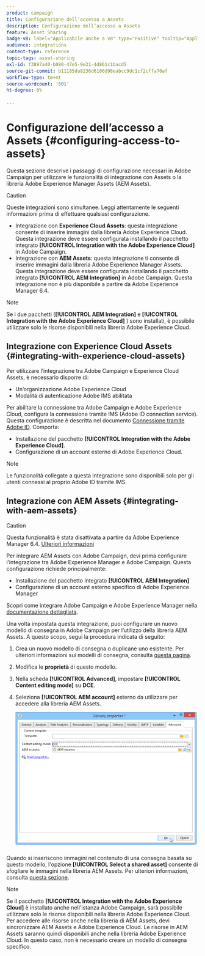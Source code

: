 ```yaml
---
product: campaign
title: Configurazione dell’accesso a Assets
description: Configurazione dell’accesso a Assets
feature: Asset Sharing
badge-v8: label="Applicabile anche a v8" type="Positive" tooltip="Applicabile anche a Campaign v8"
audience: integrations
content-type: reference
topic-tags: asset-sharing
exl-id: f3897a40-b080-47e5-9e31-4d861c1bacd5
source-git-commit: b11185da8236d6100d98eabcc9dc1cf2cffa70af
workflow-type: tm+mt
source-wordcount: '501'
ht-degree: 0%

---
```


# Configurazione dell’accesso a Assets {#configuring-access-to-assets}

Questa sezione descrive i passaggi di configurazione necessari in Adobe Campaign per utilizzare le funzionalità di integrazione con Assets o la libreria Adobe Experience Manager Assets (AEM Assets).

>[!CAUTION]
>
>Queste integrazioni sono simultanee. Leggi attentamente le seguenti informazioni prima di effettuare qualsiasi configurazione.

* Integrazione con **Experience Cloud Assets**: questa integrazione consente di inserire immagini dalla libreria Adobe Experience Cloud. Questa integrazione deve essere configurata installando il pacchetto integrato **[!UICONTROL Integration with the Adobe Experience Cloud]** in Adobe Campaign.
* Integrazione con **AEM Assets**: questa integrazione ti consente di inserire immagini dalla libreria Adobe Experience Manager Assets. Questa integrazione deve essere configurata installando il pacchetto integrato **[!UICONTROL AEM Integration]** in Adobe Campaign. Questa integrazione non è più disponibile a partire da Adobe Experience Manager 6.4.

>[!NOTE]
>
>Se i due pacchetti (**[!UICONTROL AEM Integration]** e **[!UICONTROL Integration with the Adobe Experience Cloud]** ) sono installati, è possibile utilizzare solo le risorse disponibili nella libreria Adobe Experience Cloud.

## Integrazione con Experience Cloud Assets {#integrating-with-experience-cloud-assets}

Per utilizzare l’integrazione tra Adobe Campaign e Experience Cloud Assets, è necessario disporre di:

* Un’organizzazione Adobe Experience Cloud
* Modalità di autenticazione Adobe IMS abilitata

Per abilitare la connessione tra Adobe Campaign e Adobe Experience Cloud, configura la connessione tramite IMS (Adobe ID connection service). Questa configurazione è descritta nel documento [Connessione tramite Adobe ID](../../integrations/using/about-adobe-id.md). Comporta:

* Installazione del pacchetto **[!UICONTROL Integration with the Adobe Experience Cloud]**.
* Configurazione di un account esterno di Adobe Experience Cloud.

>[!NOTE]
>
>Le funzionalità collegate a questa integrazione sono disponibili solo per gli utenti connessi al proprio Adobe ID tramite IMS.

## Integrazione con AEM Assets {#integrating-with-aem-assets}


>[!CAUTION]
>
>Questa funzionalità è stata disattivata a partire da Adobe Experience Manager 6.4. [Ulteriori informazioni](https://experienceleague.adobe.com/docs/experience-manager-64/release-notes/deprecated-removed-features.html?lang=it#removed-features)

Per integrare AEM Assets con Adobe Campaign, devi prima configurare l’integrazione tra Adobe Experience Manager e Adobe Campaign. Questa configurazione richiede principalmente:

* Installazione del pacchetto integrato **[!UICONTROL AEM Integration]**
* Configurazione di un account esterno specifico di Adobe Experience Manager

Scopri come integrare Adobe Campaign e Adobe Experience Manager nella [documentazione dettagliata](../../integrations/using/about-adobe-experience-manager.md).

Una volta impostata questa integrazione, puoi configurare un nuovo modello di consegna in Adobe Campaign per l’utilizzo della libreria AEM Assets. A questo scopo, segui la procedura indicata di seguito:

1. Crea un nuovo modello di consegna o duplicane uno esistente. Per ulteriori informazioni sui modelli di consegna, consulta [questa pagina](../../delivery/using/about-templates.md).
1. Modifica le **proprietà** di questo modello.
1. Nella scheda **[!UICONTROL Advanced]**, impostare **[!UICONTROL Content editing mode]** su **DCE**.
1. Seleziona **[!UICONTROL AEM account]** esterno da utilizzare per accedere alla libreria AEM Assets.

   ![](assets/dam_aem_assets1.png)

Quando si inseriscono immagini nel contenuto di una consegna basata su questo modello, l&#39;opzione **[!UICONTROL Select a shared asset]** consente di sfogliare le immagini nella libreria AEM Assets. Per ulteriori informazioni, consulta [questa sezione](../../integrations/using/inserting-a-shared-asset.md).

>[!NOTE]
>
>Se il pacchetto **[!UICONTROL Integration with the Adobe Experience Cloud]** è installato anche nell&#39;istanza Adobe Campaign, sarà possibile utilizzare solo le risorse disponibili nella libreria Adobe Experience Cloud. Per accedere alle risorse anche nella libreria di AEM Assets, devi sincronizzare AEM Assets e Adobe Experience Cloud. Le risorse in AEM Assets saranno quindi disponibili anche nella libreria Adobe Experience Cloud. In questo caso, non è necessario creare un modello di consegna specifico.
